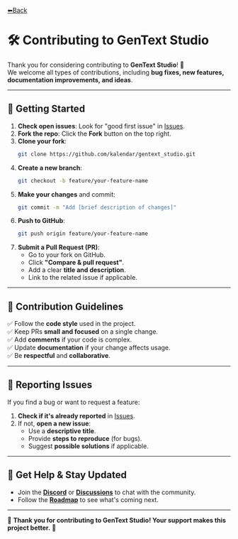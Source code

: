 [⬅Back](/README.md)

# 🛠 Contributing to GenText Studio

Thank you for considering contributing to **GenText Studio**! 🎉  
We welcome all types of contributions, including **bug fixes, new features, documentation improvements, and ideas**.

---

## 📌 Getting Started

1. **Check open issues**: Look for "good first issue" in [Issues](/issues).
2. **Fork the repo**: Click the **Fork** button on the top right.
3. **Clone your fork**:
   ```sh
   git clone https://github.com/kalendar/gentext_studio.git
   ```
4. **Create a new branch**:
   ```sh
   git checkout -b feature/your-feature-name
   ```
5. **Make your changes** and commit:
   ```sh
   git commit -m "Add [brief description of changes]"
   ```
6. **Push to GitHub**:
   ```sh
   git push origin feature/your-feature-name
   ```
7. **Submit a Pull Request (PR)**:
   - Go to your fork on GitHub.
   - Click **"Compare & pull request"**.
   - Add a clear **title and description**.
   - Link to the related issue if applicable.

---

## 🎯 Contribution Guidelines

✅ Follow the **code style** used in the project.  
✅ Keep PRs **small and focused** on a single change.  
✅ Add **comments** if your code is complex.  
✅ Update **documentation** if your change affects usage.  
✅ Be **respectful** and **collaborative**.

---

## 🐛 Reporting Issues

If you find a bug or want to request a feature:

1. **Check if it's already reported** in [Issues](/issues).
2. If not, **open a new issue**:
   - Use a **descriptive title**.
   - Provide **steps to reproduce** (for bugs).
   - Suggest **possible solutions** if applicable.

---

## 💬 Get Help & Stay Updated

- Join the **[Discord](https://discord.gg/vSPvgyVxJ7)** or **[Discussions](/discussions)** to chat with the community.
- Follow the **[Roadmap](ROADMAP.md)** to see what's coming next.

---

🚀 **Thank you for contributing to GenText Studio! Your support makes this project better.** 🎉
